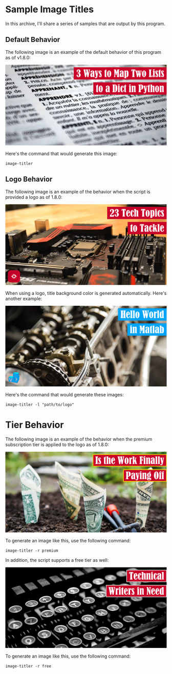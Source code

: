 # Sample Image Titles

In this archive, I'll share a series of samples that are output by this program.

## Default Behavior

The following image is an example of the default behavior of this program as of v1.8.0:

![3 Ways to map Two Lists to a Dict in Python](v1.8.0/3-ways-to-map-two-lists-to-a-dict-in-python-featured-image-v1-8-0.JPEG)

Here's the command that would generate this image:

```shell script
image-titler
```

## Logo Behavior

The following image is an example of the behavior when the script is provided a logo as of 1.8.0:

![23 Tech Topics to Tackle](v1.8.0/23-tech-topics-to-tackle-featured-image-v1-8-0.JPEG)

When using a logo, title background color is generated automatically. Here's another example:

![Hello World in MATLAB](v1.8.0/hello-world-in-matlab-featured-image-v1-8-0.JPEG)

Here's the command that would generate these images:

```shell script
image-titler -l "path/to/logo"
```

# Tier Behavior

The following image is an example of the behavior when the premium subscription tier is applied to the logo as of 1.8.0:

![Is the Work Finally Paying Off?](v1.8.0/is-the-work-finally-paying-off-featured-image-v1-8-0.JPEG)

To generate an image like this, use the following command:

```shell script
image-titler -r premium
```

In addition, the script supports a free tier as well:

![Technical Writers in Need](v1.8.0/technical-writers-in-need-featured-image-v1-8-0.JPEG)

To generate an image like this, use the following command:

```shell script
image-titler -r free
```